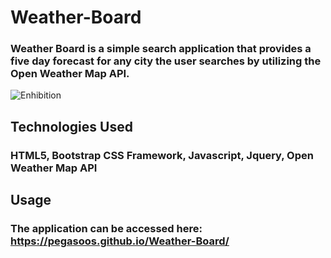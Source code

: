 # Weather-Board

### Weather Board is a simple search application that provides a five day forecast for any city the user searches by utilizing the Open Weather Map API.
![Enhibition](https://media.giphy.com/media/yD0KZFWntDAEy5kgDJ/giphy.gif)
## Technologies Used
### HTML5, Bootstrap CSS Framework, Javascript, Jquery, Open Weather Map API
## Usage
### The application can be accessed here: https://pegasoos.github.io/Weather-Board/
